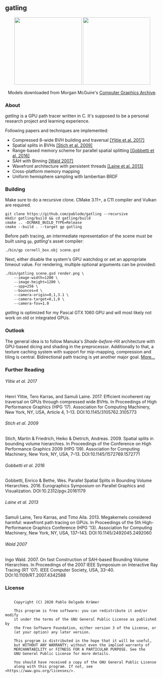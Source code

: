 
## gatling

<p align="middle">
  <a href="http://pablode.com/cornell_250k.png"><img height=220 src="http://pablode.com/cornell_250k_small.png" /></a>
  <a href="http://pablode.com/salle_100k.png"><img height=220 src="http://pablode.com/salle_100k_small.png" /></a>
</p>
<p align="middle">
  Models downloaded from Morgan McGuire's <a href="https://casual-effects.com/data">Computer Graphics Archive</a>.
</p>

### About

_gatling_ is a GPU path tracer written in C. It's supposed to be a personal research project and learning experience.

Following papers and techniques are implemented:

- Compressed 8-wide BVH building and traversal [\[Ylitie et al. 2017\]](#user-content-ylitie-et-al-2017)
- Spatial splits in BVHs [\[Stich et al. 2009\]](#user-content-stich-et-al-2009)
- Range-based memory scheme for parallel spatial splitting [\[Gobbetti et al. 2016\]](#user-content-gobbetti-et-al-2016)
- SAH with Binning [\[Wald 2007\]](#user-content-wald-2007)
- Wavefront architecture with persistent threads [\[Laine et al. 2013\]](#user-content-laine-et-al-2013)
- Cross-platform memory mapping
- Uniform hemisphere sampling with lambertian BRDF

### Building

Make sure to do a recursive clone. CMake 3.11+, a C11 compiler and Vulkan are required.

```
git clone https://github.com/pablode/gatling --recursive
mkdir gatling/build && cd gatling/build
cmake .. -DCMAKE_BUILD_TYPE=Release
cmake --build . --target gp gatling
```

Before path tracing, an intermediate representation of the scene must be built using `gp`, _gatling_'s asset compiler:
```
./bin/gp cornell_box.obj scene.gsd
```

Next, either disable the system's GPU watchdog or set an appropriate timeout value. For rendering, multiple optional arguments can be provided:
```
./bin/gatling scene.gsd render.png \
    --image-width=1200 \
    --image-height=1200 \
    --spp=256 \
    --bounces=4 \
    --camera-origin=0,1,3.1 \
    --camera-target=0,1,0 \
    --camera-fov=1.0
```

_gatling_ is optimized for my Pascal GTX 1060 GPU and will most likely not work on old or integrated GPUs.

### Outlook

The general idea is to follow Manuka's _Shade-before-Hit_ architecture with GPU-based dicing and shading in the preprocessor. Additionally to that, a texture caching system with support for mip-mapping, compression and tiling is central. Bidirectional path tracing is yet another major goal. [More...](https://github.com/pablode/gatling/projects)

### Further Reading

###### Ylitie et al. 2017
Henri Ylitie, Tero Karras, and Samuli Laine. 2017. Efficient incoherent ray traversal on GPUs through compressed wide BVHs. In Proceedings of High Performance Graphics (HPG ’17). Association for Computing Machinery, New York, NY, USA, Article 4, 1–13. DOI:10.1145/3105762.3105773

###### Stich et al. 2009
Stich, Martin & Friedrich, Heiko & Dietrich, Andreas. 2009. Spatial splits in bounding volume hierarchies. In Proceedings of the Conference on High Performance Graphics 2009 (HPG ’09). Association for Computing Machinery, New York, NY, USA, 7–13. DOI:10.1145/1572769.1572771

###### Gobbetti et al. 2016
Gobbetti, Enrico & Bethe, Wes. Parallel Spatial Splits in Bounding Volume Hierarchies. 2016. Eurographics Symposium on Parallel Graphics and Visualization. DOI:10.2312/pgv.20161179

###### Laine et al. 2013
Samuli Laine, Tero Karras, and Timo Aila. 2013. Megakernels considered harmful: wavefront path tracing on GPUs. In Proceedings of the 5th High-Performance Graphics Conference (HPG '13). Association for Computing Machinery, New York, NY, USA, 137–143. DOI:10.1145/2492045.2492060

###### Wald 2007
Ingo Wald. 2007. On fast Construction of SAH-based Bounding Volume Hierarchies. In Proceedings of the 2007 IEEE Symposium on Interactive Ray Tracing (RT '07). IEEE Computer Society, USA, 33–40. DOI:10.1109/RT.2007.4342588

### License

```

    Copyright (C) 2020 Pablo Delgado Krämer

    This program is free software: you can redistribute it and/or modify
    it under the terms of the GNU General Public License as published by
    the Free Software Foundation, either version 3 of the License, or
    (at your option) any later version.

    This program is distributed in the hope that it will be useful,
    but WITHOUT ANY WARRANTY; without even the implied warranty of
    MERCHANTABILITY or FITNESS FOR A PARTICULAR PURPOSE. See the
    GNU General Public License for more details.

    You should have received a copy of the GNU General Public License
    along with this program. If not, see <https://www.gnu.org/licenses/>.

```
